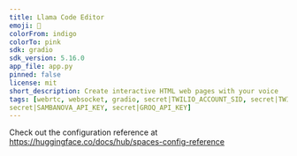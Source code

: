 ```yaml
---
title: Llama Code Editor
emoji: 🦙
colorFrom: indigo
colorTo: pink
sdk: gradio
sdk_version: 5.16.0
app_file: app.py
pinned: false
license: mit
short_description: Create interactive HTML web pages with your voice
tags: [webrtc, websocket, gradio, secret|TWILIO_ACCOUNT_SID, secret|TWILIO_AUTH_TOKEN,
secret|SAMBANOVA_API_KEY, secret|GROQ_API_KEY]
---
```


Check out the configuration reference at https://huggingface.co/docs/hub/spaces-config-reference
